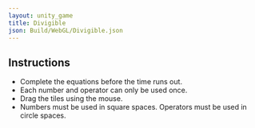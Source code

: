 ```yaml
---
layout: unity_game
title: Divigible
json: Build/WebGL/Divigible.json
---
```


## Instructions

- Complete the equations before the time runs out.
- Each number and operator can only be used once.
- Drag the tiles using the mouse.
- Numbers must be used in square spaces. Operators must be used in circle spaces.
